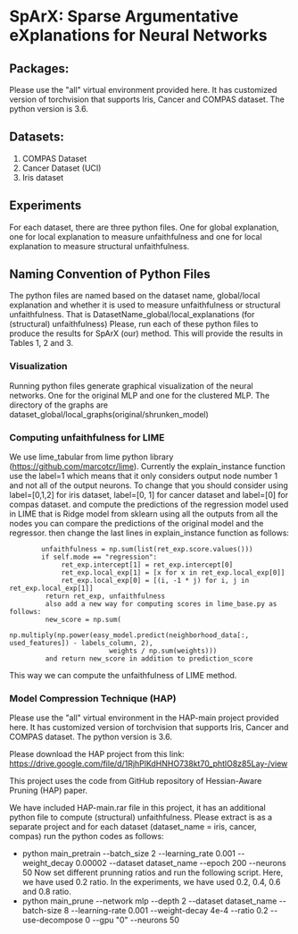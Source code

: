 # SpArX: Sparse Argumentative eXplanations for Neural Networks

## Packages:
Please use the "all" virtual environment provided here. It has customized version of torchvision 
that supports Iris, Cancer and COMPAS dataset. The python version is 3.6. 

## Datasets:
1. COMPAS Dataset
2. Cancer Dataset (UCI)
3. Iris dataset

## Experiments
For each dataset, there are three python files. One for global explanation, one for local explanation to measure unfaithfulness and one for local explanation to measure structural unfaithfulness. 

## Naming Convention of Python Files
The python files are named based on the dataset name, global/local explanation and whether it is used to measure unfaithfulness or structural unfaithfulness.
That is DatasetName_global/local_explanations (for (structural) unfaithfulness)
Please, run each of these python files to produce the results for SpArX (our) method. This will provide the results in Tables 1, 2 and 3. 

### Visualization
Running python files generate graphical visualization of the neural networks. One for the original MLP and one for the clustered MLP. 
The directory of the graphs are dataset_global/local_graphs(original/shrunken_model)

 
### Computing unfaithfulness for LIME 
We use lime_tabular from lime python library (https://github.com/marcotcr/lime). 
Currently the explain_instance function use the label=1 which means that it only considers output node number 1 and not all of the output neurons.
  To change that you should consider using label=[0,1,2] for iris dataset, label=[0, 1] for cancer dataset and label=[0] for compas dataset. and compute the predictions of the regression model used
            in LIME that is Ridge model from sklearn using all the outputs from all the nodes you can compare the predictions of the original model and the
            regressor.
            then change the last lines in explain_instance function as follows:
            
            unfaithfulness = np.sum(list(ret_exp.score.values()))
            if self.mode == "regression":
                 ret_exp.intercept[1] = ret_exp.intercept[0]
                 ret_exp.local_exp[1] = [x for x in ret_exp.local_exp[0]]
                 ret_exp.local_exp[0] = [(i, -1 * j) for i, j in ret_exp.local_exp[1]]
             return ret_exp, unfaithfulness
             also add a new way for computing scores in lime_base.py as follows:
             new_score = np.sum(
                 np.multiply(np.power(easy_model.predict(neighborhood_data[:, used_features]) - labels_column, 2),
                             weights / np.sum(weights)))
             and return new_score in addition to prediction_score


This way we can compute the unfaithfulness of LIME method.

### Model Compression Technique (HAP)
Please use the "all" virtual environment in the HAP-main project provided here. 
It has customized version of torchvision 
that supports Iris, Cancer and COMPAS dataset. The python version is 3.6. 

Please download the HAP project from this link: https://drive.google.com/file/d/1RjhPlKdHNHO738kt70_phtlO8z85Lay-/view

This project uses the code from GitHub repository of Hessian-Aware Pruning (HAP) paper.

We have included HAP-main.rar file in this project, it has an additional python file to compute (structural) unfaithfulness. 
Please extract is as a separate project and for each dataset (dataset_name = iris, cancer, compas) run the python codes as follows:

* python main_pretrain --batch_size 2 --learning_rate 0.001 --weight_decay 0.00002 --dataset dataset_name --epoch 200 --neurons 50
Now set different prunning ratios and run the following script. Here, we have used 0.2 ratio. In the experiments, we have used 0.2, 0.4, 0.6 and 0.8 ratio. 
* python main_prune --network mlp --depth 2 --dataset dataset_name --batch-size 8 --learning-rate 0.001 --weight-decay 4e-4 --ratio 0.2 --use-decompose 0 --gpu "0" --neurons 50

